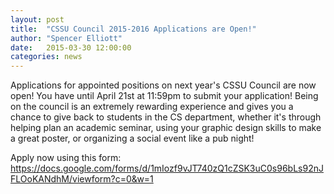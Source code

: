 ```yaml
---
layout: post
title:  "CSSU Council 2015-2016 Applications are Open!"
author: "Spencer Elliott"
date:   2015-03-30 12:00:00
categories: news
---
```


Applications for appointed positions on next year's CSSU Council are now open! You have until April 21st at 11:59pm to submit your application!
Being on the council is an extremely rewarding experience and gives you a chance to give back to students in the CS department, whether it's through helping plan an academic seminar, using your graphic design skills to make a great poster, or organizing a social event like a pub night!

Apply now using this form: <https://docs.google.com/forms/d/1mIozf9vJT740zQ1cZSK3uC0s96bLs92nJFLOoKANdhM/viewform?c=0&w=1>
